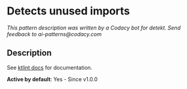 # Detects unused imports

_This pattern description was written by a Codacy bot for detekt. Send feedback to ai-patterns@codacy.com_

## Description

See [ktlint docs](https://pinterest.github.io/ktlint/0.50.0/rules/standard/#no-unused-imports) for documentation.

**Active by default**: Yes - Since v1.0.0 
